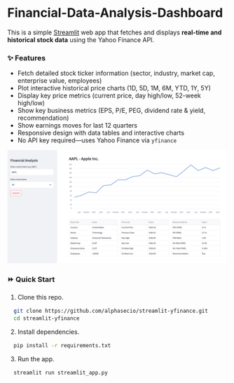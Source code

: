 # Financial-Data-Analysis-Dashboard
This is a simple [Streamlit](https://streamlit.io/) web app that fetches and displays **real-time and historical stock data** using the Yahoo Finance API.

### ✨ Features
- Fetch detailed stock ticker information (sector, industry, market cap, enterprise value, employees)
- Plot interactive historical price charts (1D, 5D, 1M, 6M, YTD, 1Y, 5Y)
- Display key price metrics (current price, day high/low, 52-week high/low)
- Show key business metrics (EPS, P/E, PEG, dividend rate & yield, recommendation)
- Show earnings moves for last 12 quarters
- Responsive design with data tables and interactive charts
- No API key required—uses Yahoo Finance via `yfinance`

![streamlit-yfinance](./streamlit-yfinance.png)


### ⏩ Quick Start
1. Clone this repo.
```bash
  git clone https://github.com/alphasecio/streamlit-yfinance.git
  cd streamlit-yfinance
```
2. Install dependencies.
```bash
  pip install -r requirements.txt
```
3. Run the app.
```bash
  streamlit run streamlit_app.py
```
